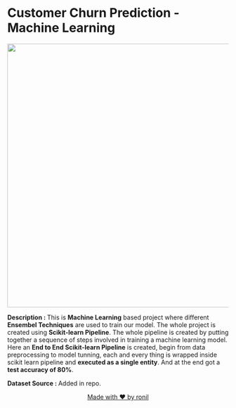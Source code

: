 # Customer Churn Prediction - Machine Learning

<p align="center">
  <img class="center" src ="https://s16353.pcdn.co/wp-content/uploads/2018/06/Churn.png" alt="Drawing" style="width: 1400px; height: 600px">
</p>

<b>Description : </b> This is __Machine Learning__ based project where different __Ensembel Techniques__ are used to train our model. The whole project is created using __Scikit-learn Pipeline__. The whole pipeline is created by putting together a sequence of steps involved in training a machine learning model. Here an __End to End Scikit-learn Pipeline__ is created, begin from data preprocessing to model tunning, each and every thing is wrapped inside scikit learn pipeline and __executed as a single entity__. And at the end got a __test accuracy of 80%__.

<b>Dataset Source : </b>Added in repo.

<p align="center">
  <a href="https://www.linkedin.com/in/ronylpatil/">Made with ❤ by ronil</a>
</p>
